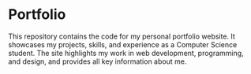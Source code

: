# Portfolio
This repository contains the code for my personal portfolio website. It showcases my projects, skills, and experience as a Computer Science student. The site highlights my work in web development, programming, and design, and provides all key information about me.

